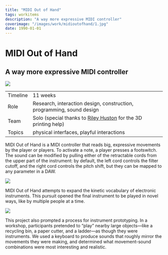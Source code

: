 ```yaml
---
title: "MIDI Out of Hand"
tags: workitems
description: "A way more expressive MIDI controller"
coverimage: "/images/work/midioutofhand/1.jpg"
date: 1990-01-01
---
```

<style>
	img.hasborder {
		border: 1px dashed black;
		padding: .3rem;
	}
</style>

# MIDI Out of Hand

## A way more expressive MIDI controller

<img src="/images/work/midioutofhand/1.jpg">

| | |
|---|---|
| Timeline | 11 weeks |
| Role | Research, interaction design, construction, programming, sound design |
| Team | Solo (special thanks to <a href="https://rileyhuston.xyz">Riley Huston</a> for the 3D printing help) |
| Topics | physical interfaces, playful interactions |

MIDI Out of Hand is a MIDI controller that reads big, expressive movements by the player or players. To activate a note, a player presses a footswitch. The sound can be modified by pulling either of the retractable cords from the upper part of the instrument: by default, the left cord controls the filter cutoff, and the right cord controls the pitch shift, but they can be mapped to any parameter in a DAW.

<img src="/images/work/midioutofhand/2.jpg">

MIDI Out of Hand attempts to expand the kinetic vocabulary of electronic instruments. This pursuit opened the final instrument to be played in novel ways, like by multiple people at a time.

<img src="/images/work/midioutofhand/4.jpg">

This project also prompted a process for instrument prototyping. In a workshop, participants pretended to “play” nearby large objects—like a recycling bin, a paper cutter, and a ladder—as though they were instruments. We used a keyboard to produce sounds that roughly mirror the movements they were making, and determined what movement-sound combinations were most interesting and realistic.
